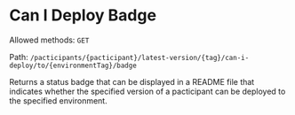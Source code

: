 # Can I Deploy Badge

Allowed methods: `GET`

Path: `/pacticipants/{pacticipant}/latest-version/{tag}/can-i-deploy/to/{environmentTag}/badge`

Returns a status badge that can be displayed in a README file that indicates whether the specified version of a pacticipant can be deployed to the specified environment.
